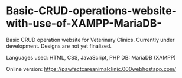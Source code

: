 # Basic-CRUD-operations-website-with-use-of-XAMPP-MariaDB-
Basic CRUD operation website for Veterinary Clinics.
Currently under development. Designs are not yet finalized.

Languages used: HTML, CSS, JavaScript, PHP
DB: MariaDB (XAMPP)

Online version: https://pawfectcareanimalclinic.000webhostapp.com/
